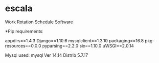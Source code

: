# escala
Work Rotation Schedule Software

*Pip requirements: 

appdirs==1.4.3
Django==1.10.6
mysqlclient==1.3.10
packaging==16.8
pkg-resources==0.0.0
pyparsing==2.2.0
six==1.10.0
uWSGI==2.0.14

Mysql used: 
mysql  Ver 14.14 Distrib 5.7.17
